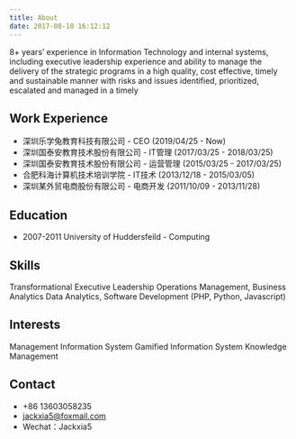 ```yaml
---
title: About
date: 2017-08-18 16:12:12
---
```


8+ years’ experience in Information Technology and internal systems, including executive leadership experience and ability to manage the delivery of the strategic programs in a high quality, cost effective, timely and sustainable manner with risks and issues identified, prioritized, escalated and managed in a timely

## Work Experience ##

- 深圳乐学兔教育科技有限公司 -  CEO (2019/04/25 - Now)
- 深圳国泰安教育技术股份有限公司 - IT管理 (2017/03/25 - 2018/03/25)
- 深圳国泰安教育技术股份有限公司 - 运营管理 (2015/03/25 - 2017/03/25)
- 合肥科海计算机技术培训学院 - IT技术 (2013/12/18 - 2015/03/05)
- 深圳某外贸电商股份有限公司 - 电商开发 (2011/10/09 - 2013/11/28)

## Education ##

- 2007-2011 University of Huddersfeild  - Computing

## Skills ##

Transformational Executive Leadership
Operations Management, Business Analytics
Data Analytics, Software Development (PHP, Python, Javascript)

## Interests ##

Management Information System
Gamified Information System
Knowledge Management

## Contact ##

- +86 13603058235
- jackxia5@foxmail.com
- Wechat：Jackxia5
